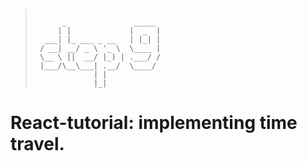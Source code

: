 > ```
>  
>       _               _____ 
>      | |             |  _  |
>   ___| |_ ___ _ __   | |_| |
>  / __| __/ _ \ '_ \  \____ |
>  \__ \ ||  __/ |_) | .___/ /
>  |___/\__\___| .__/  \____/ 
>              | |            
>              |_|     
>
> ```
            
# React-tutorial: implementing time travel.
